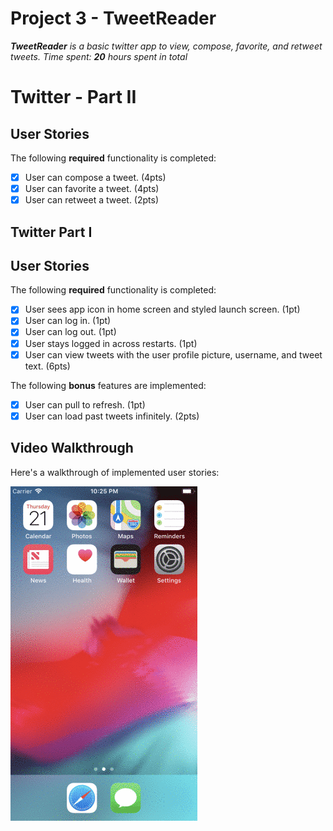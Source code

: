 # Project 3 - **TweetReader**
***TweetReader** is a basic twitter app to view, compose, favorite, and retweet tweets.*
*Time spent: **20** hours spent in total*

# Twitter - Part II
## User Stories
The following **required** functionality is completed:

- [X] User can compose a tweet. (4pts)
- [X] User can favorite a tweet. (4pts)
- [X] User can retweet a tweet. (2pts)

## Twitter Part I
## User Stories
The following **required** functionality is completed:

- [X] User sees app icon in home screen and styled launch screen. (1pt)
- [X] User can log in. (1pt)
- [X] User can log out. (1pt)
- [X] User stays logged in across restarts. (1pt)
- [X] User can view tweets with the user profile picture, username, and tweet text. (6pts)

The following **bonus** features are implemented:

- [X] User can pull to refresh. (1pt)
- [X] User can load past tweets infinitely. (2pts)

## Video Walkthrough
Here's a walkthrough of implemented user stories:

<img src='twitter-codepath.gif' title='Video Walkthrough' width='' alt='Video Walkthrough' />



